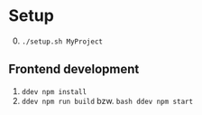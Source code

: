# Setup 
0. ```./setup.sh MyProject```

## Frontend development
1. ```ddev npm install```
2. ```ddev npm run build``` bzw. ```bash ddev npm start``` 
